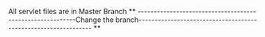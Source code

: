 All servlet files are in Master Branch 
** ----------------------------------------------------------Change the branch--------------------------------------------------------------- **
